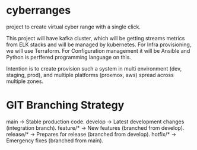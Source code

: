 # cyberranges
project to create virtual cyber range with a single click. 

This project will have kafka cluster, which will be getting streams metrics from ELK stacks and will be managed by kubernetes.
For Infra provisioning, we will use Terraform.
For Configuration management it will be Ansible and Python is perffered programming language on this. 

Intention is to create provision such a system in multi environment (dev, staging, prod), and multiple platforms (proxmox, aws) spread across multiple zones.

GIT Branching Strategy
======================
main → Stable production code.
develop → Latest development changes (integration branch).
feature/* → New features (branched from develop).
release/* → Prepares for release (branched from develop).
hotfix/* → Emergency fixes (branched from main).
